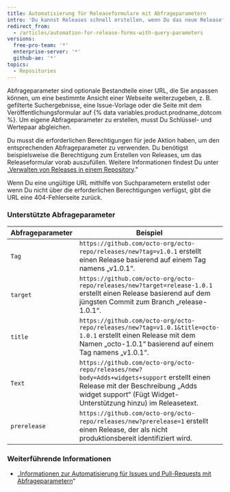 ```yaml
---
title: Automatisierung für Releaseformulare mit Abfrageparametern
intro: 'Du kannst Releases schnell erstellen, wenn Du das neue Releaseformular automatisch mit angepassten Informationen ausfüllst. Füge dazu Abfrageparameter zur URL der Formularseite hinzu.'
redirect_from:
  - /articles/automation-for-release-forms-with-query-parameters
versions:
  free-pro-team: '*'
  enterprise-server: '*'
  github-ae: '*'
topics:
  - Repositories
---
```


Abfrageparameter sind optionale Bestandteile einer URL, die Sie anpassen können, um eine bestimmte Ansicht einer Webseite weiterzugeben, z. B. gefilterte Suchergebnisse, eine Issue-Vorlage oder die Seite mit dem Veröffentlichungsformular auf {% data variables.product.prodname_dotcom %}. Um eigene Abfrageparameter zu erstellen, musst Du Schlüssel- und Wertepaar abgleichen.

Du musst die erforderlichen Berechtigungen für jede Aktion haben, um den entsprechenden Abfrageparameter zu verwenden. Du benötigst beispielsweise die Berechtigung zum Erstellen von Releases, um das Releaseformular vorab auszufüllen. Weitere Informationen findest Du unter „[Verwalten von Releases in einem Repository](/github/administering-a-repository/managing-releases-in-a-repository)."

Wenn Du eine ungültige URL mithilfe von Suchparametern erstellst oder wenn Du nicht über die erforderlichen Berechtigungen verfügst, gibt die URL eine 404-Fehlerseite zurück.

### Unterstützte Abfrageparameter

| Abfrageparameter | Beispiel                                                                                                                                                                                           |
| ---------------- | -------------------------------------------------------------------------------------------------------------------------------------------------------------------------------------------------- |
| `Tag`            | `https://github.com/octo-org/octo-repo/releases/new?tag=v1.0.1` erstellt einen Release basierend auf einem Tag namens „v1.0.1“.                                                                    |
| `target`         | `https://github.com/octo-org/octo-repo/releases/new?target=release-1.0.1` erstellt einen Release basierend auf dem jüngsten Commit zum Branch „release-1.0.1“.                                     |
| `title`          | `https://github.com/octo-org/octo-repo/releases/new?tag=v1.0.1&title=octo-1.0.1` erstellt einen Release mit dem Namen „octo-1.0.1“ basierend auf einem Tag namens „v1.0.1“.                    |
| `Text`           | `https://github.com/octo-org/octo-repo/releases/new?body=Adds+widgets+support` erstellt einen Release mit der Beschreibung „Adds widget support“ (Fügt Widget-Unterstützung hinzu) im Releasetext. |
| `prerelease`     | `https://github.com/octo-org/octo-repo/releases/new?prerelease=1` erstellt einen Release, der als nicht produktionsbereit identifiziert wird.                                                      |

### Weiterführende Informationen

- „[Informationen zur Automatisierung für Issues und Pull-Requests mit Abfrageparametern](/articles/about-automation-for-issues-and-pull-requests-with-query-parameters)“
